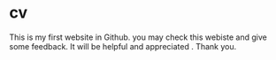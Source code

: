 # cv
This is my first website in Github. you may check this webiste and give some feedback. It will be helpful and appreciated . Thank you.
